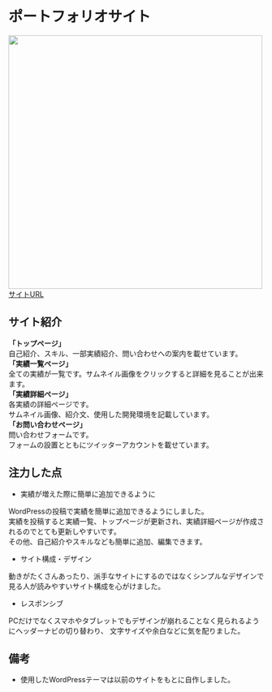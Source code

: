 # ポートフォリオサイト
<img src="https://user-images.githubusercontent.com/66525257/98961461-ed0f2d80-2548-11eb-8e67-c1b5c8c83244.png" width="500px">  
<a href="https://ichigo-portfolio.com/">サイトURL</a>

## サイト紹介
**「トップページ」**  
自己紹介、スキル、一部実績紹介、問い合わせへの案内を載せています。  
**「実績一覧ページ」**  
全ての実績が一覧です。サムネイル画像をクリックすると詳細を見ることが出来ます。  
**「実績詳細ページ」**  
各実績の詳細ページです。  
サムネイル画像、紹介文、使用した開発環境を記載しています。  
**「お問い合わせページ」**  
問い合わせフォームです。  
フォームの設置とともにツイッターアカウントを載せています。  
## 注力した点
- 実績が増えた際に簡単に追加できるように

WordPressの投稿で実績を簡単に追加できるようにしました。  
実績を投稿すると実績一覧、トップページが更新され、実績詳細ページが作成されるのでとても更新しやすいです。  
その他、自己紹介やスキルなども簡単に追加、編集できます。  
- サイト構成・デザイン

動きがたくさんあったり、派手なサイトにするのではなくシンプルなデザインで見る人が読みやすいサイト構成を心がけました。  
- レスポンシブ

PCだけでなくスマホやタブレットでもデザインが崩れることなく見られるようにヘッダーナビの切り替わり、
文字サイズや余白などに気を配りました。
## 備考
- 使用したWordPressテーマは以前のサイトをもとに自作しました。
